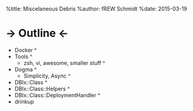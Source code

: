 %title: Miscelaneous Debris
%author: fREW Schmidt
%date: 2015-03-19

-> Outline <-
============

 * Docker
^
 * Tools
^
   * zsh, vi, awesome, smaller stuff
^
 * Dogma
^
   * Simplicity, Async
^
 * DBIx::Class
^
 * DBIx::Class::Helpers
^
 * DBIx::Class::DeploymentHandler
^
 * drinkup
